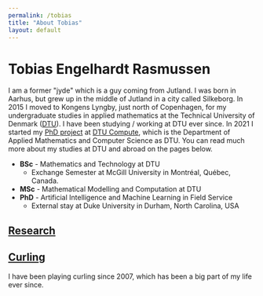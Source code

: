 ```yaml
---
permalink: /tobias
title: "About Tobias"
layout: default
---
```


# Tobias Engelhardt Rasmussen

I am a former "jyde" which is a guy coming from Jutland. I was born in Aarhus, but grew up in the middle of Jutland in a city called Silkeborg. In 2015 I moved to Kongens Lyngby, just north of Copenhagen, for my undergraduate studies in applied mathematics at the Technical University of Denmark ([DTU](https://www.dtu.dk)). I have been studying / working at DTU ever since. In 2021 I started my [PhD project](https://www.compute.dtu.dk/english/phd/current-phd/phd-stat/tobias-engelhardt-rasmussen) at [DTU Compute](https://www.compute.dtu.dk), which is the Department of Applied Mathematics and Computer Science as DTU. You can read much more about my studies at DTU and abroad on the pages below.

- **BSc** - Mathematics and Technology at DTU
  - Exchange Semester at McGill University in Montréal, Québec, Canada.
- **MSc** - Mathematical Modelling and Computation at DTU
- **PhD** - Artificial Intelligence and Machine Learning in Field Service
  - External stay at Duke University in Durham, North Carolina, USA

## [Research]

## [Curling]

I have been playing curling since 2007, which has been a big part of my life ever since.

[Research]: tobias/research
[Curling]: tobias/curling
